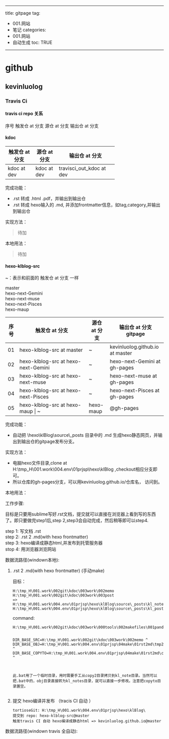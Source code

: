  ---
title: gitpage 
tag: 
- 001.网站 
- 笔记
categories:
- 001.网站 
- 自动生成
toc: TRUE
--- 
<h1 id="github">github</h1>
<h2 id="kevinluolog">kevinluolog</h2>
<h3 id="travis-ci">Travis Ci</h3>
<h4 id="travis-ci-repo-关系">travis ci repo 关系</h4>
<p>序号 <script type="text/javascript">
<!--
h='&#20998;&#x652f;';a='&#64;';n='&#35302;&#x53d1;&#x4ed3;';e=n+a+h;
document.write('<a h'+'ref'+'="ma'+'ilto'+':'+e+'" clas'+'s="em' + 'ail">'+e+'<\/'+'a'+'>');
// -->
</script><noscript>&#35302;&#x53d1;&#x4ed3;&#32;&#x61;&#116;&#32;&#20998;&#x652f;</noscript> <script type="text/javascript">
<!--
h='&#20998;&#x652f;';a='&#64;';n='&#28304;&#x4ed3;';e=n+a+h;
document.write('<a h'+'ref'+'="ma'+'ilto'+':'+e+'" clas'+'s="em' + 'ail">'+e+'<\/'+'a'+'>');
// -->
</script><noscript>&#28304;&#x4ed3;&#32;&#x61;&#116;&#32;&#20998;&#x652f;</noscript> <script type="text/javascript">
<!--
h='&#20998;&#x652f;';a='&#64;';n='&#x8f93;&#20986;&#x4ed3;';e=n+a+h;
document.write('<a h'+'ref'+'="ma'+'ilto'+':'+e+'" clas'+'s="em' + 'ail">'+e+'<\/'+'a'+'>');
// -->
</script><noscript>&#x8f93;&#20986;&#x4ed3;&#32;&#x61;&#116;&#32;&#20998;&#x652f;</noscript></p>
<h4 id="kdoc">kdoc</h4>
<table style="width:69%;">
<colgroup>
<col width="19%" />
<col width="16%" />
<col width="33%" />
</colgroup>
<thead>
<tr class="header">
<th><script type="text/javascript">
<!--
h='&#20998;&#x652f;';a='&#64;';n='&#35302;&#x53d1;&#x4ed3;';e=n+a+h;
document.write('<a h'+'ref'+'="ma'+'ilto'+':'+e+'" clas'+'s="em' + 'ail">'+e+'<\/'+'a'+'>');
// -->
</script><noscript>&#35302;&#x53d1;&#x4ed3;&#32;&#x61;&#116;&#32;&#20998;&#x652f;</noscript></th>
<th><script type="text/javascript">
<!--
h='&#20998;&#x652f;';a='&#64;';n='&#28304;&#x4ed3;';e=n+a+h;
document.write('<a h'+'ref'+'="ma'+'ilto'+':'+e+'" clas'+'s="em' + 'ail">'+e+'<\/'+'a'+'>');
// -->
</script><noscript>&#28304;&#x4ed3;&#32;&#x61;&#116;&#32;&#20998;&#x652f;</noscript></th>
<th><script type="text/javascript">
<!--
h='&#20998;&#x652f;';a='&#64;';n='&#x8f93;&#20986;&#x4ed3;';e=n+a+h;
document.write('<a h'+'ref'+'="ma'+'ilto'+':'+e+'" clas'+'s="em' + 'ail">'+e+'<\/'+'a'+'>');
// -->
</script><noscript>&#x8f93;&#20986;&#x4ed3;&#32;&#x61;&#116;&#32;&#20998;&#x652f;</noscript></th>
</tr>
</thead>
<tbody>
<tr class="odd">
<td><script type="text/javascript">
<!--
h='&#100;&#x65;&#118;';a='&#64;';n='&#x6b;&#100;&#x6f;&#x63;';e=n+a+h;
document.write('<a h'+'ref'+'="ma'+'ilto'+':'+e+'" clas'+'s="em' + 'ail">'+e+'<\/'+'a'+'>');
// -->
</script><noscript>&#x6b;&#100;&#x6f;&#x63;&#32;&#x61;&#116;&#32;&#100;&#x65;&#118;</noscript></td>
<td><script type="text/javascript">
<!--
h='&#100;&#x65;&#118;';a='&#64;';n='&#x6b;&#100;&#x6f;&#x63;';e=n+a+h;
document.write('<a h'+'ref'+'="ma'+'ilto'+':'+e+'" clas'+'s="em' + 'ail">'+e+'<\/'+'a'+'>');
// -->
</script><noscript>&#x6b;&#100;&#x6f;&#x63;&#32;&#x61;&#116;&#32;&#100;&#x65;&#118;</noscript></td>
<td><script type="text/javascript">
<!--
h='&#100;&#x65;&#118;';a='&#64;';n='&#116;&#114;&#x61;&#118;&#x69;&#x73;&#x63;&#x69;&#x5f;&#x6f;&#x75;&#116;&#x5f;&#x6b;&#100;&#x6f;&#x63;';e=n+a+h;
document.write('<a h'+'ref'+'="ma'+'ilto'+':'+e+'" clas'+'s="em' + 'ail">'+e+'<\/'+'a'+'>');
// -->
</script><noscript>&#116;&#114;&#x61;&#118;&#x69;&#x73;&#x63;&#x69;&#x5f;&#x6f;&#x75;&#116;&#x5f;&#x6b;&#100;&#x6f;&#x63;&#32;&#x61;&#116;&#32;&#100;&#x65;&#118;</noscript></td>
</tr>
</tbody>
</table>
<p>完成功能：</p>
<ul>
<li>.rst 转成 .html .pdf，并输出到输出仓</li>
<li>.rst 转成 hexo输入的 .md, 并添加frontmatter信息，如tag,category,并输出到输出仓</li>
</ul>
<p>实现方法：</p>
<blockquote>
<p>待加</p>
</blockquote>
<p>本地用法：</p>
<blockquote>
<p>待加</p>
</blockquote>
<h4 id="hexo-klblog-src">hexo-klblog-src</h4>
<p>~：表示和前面的 <script type="text/javascript">
<!--
h='&#20998;&#x652f;';a='&#64;';n='&#35302;&#x53d1;&#x4ed3;';e=n+a+h;
document.write('<a h'+'ref'+'="ma'+'ilto'+':'+e+'" clas'+'s="em' + 'ail">'+e+'<\/'+'a'+'>');
// -->
</script><noscript>&#35302;&#x53d1;&#x4ed3;&#32;&#x61;&#116;&#32;&#20998;&#x652f;</noscript> 一样</p>
<p>master<br />
hexo-next-Gemini<br />
hexo-next-muse<br />
hexo-next-Pisces<br />
hexo-maup</p>
<table>
<colgroup>
<col width="7%" />
<col width="43%" />
<col width="13%" />
<col width="35%" />
</colgroup>
<thead>
<tr class="header">
<th>序号</th>
<th><script type="text/javascript">
<!--
h='&#20998;&#x652f;';a='&#64;';n='&#35302;&#x53d1;&#x4ed3;';e=n+a+h;
document.write('<a h'+'ref'+'="ma'+'ilto'+':'+e+'" clas'+'s="em' + 'ail">'+e+'<\/'+'a'+'>');
// -->
</script><noscript>&#35302;&#x53d1;&#x4ed3;&#32;&#x61;&#116;&#32;&#20998;&#x652f;</noscript></th>
<th><script type="text/javascript">
<!--
h='&#20998;&#x652f;';a='&#64;';n='&#28304;&#x4ed3;';e=n+a+h;
document.write('<a h'+'ref'+'="ma'+'ilto'+':'+e+'" clas'+'s="em' + 'ail">'+e+'<\/'+'a'+'>');
// -->
</script><noscript>&#28304;&#x4ed3;&#32;&#x61;&#116;&#32;&#20998;&#x652f;</noscript></th>
<th><script type="text/javascript">
<!--
h='&#20998;&#x652f;';a='&#64;';n='&#x8f93;&#20986;&#x4ed3;';e=n+a+h;
document.write('<a h'+'ref'+'="ma'+'ilto'+':'+e+'" clas'+'s="em' + 'ail">'+e+'<\/'+'a'+'>');
// -->
</script><noscript>&#x8f93;&#20986;&#x4ed3;&#32;&#x61;&#116;&#32;&#20998;&#x652f;</noscript> gitpage</th>
</tr>
</thead>
<tbody>
<tr class="odd">
<td>01</td>
<td><script type="text/javascript">
<!--
h='&#x6d;&#x61;&#x73;&#116;&#x65;&#114;';a='&#64;';n='&#104;&#x65;&#120;&#x6f;&#x2d;&#x6b;&#108;&#98;&#108;&#x6f;&#x67;&#x2d;&#x73;&#114;&#x63;';e=n+a+h;
document.write('<a h'+'ref'+'="ma'+'ilto'+':'+e+'" clas'+'s="em' + 'ail">'+e+'<\/'+'a'+'>');
// -->
</script><noscript>&#104;&#x65;&#120;&#x6f;&#x2d;&#x6b;&#108;&#98;&#108;&#x6f;&#x67;&#x2d;&#x73;&#114;&#x63;&#32;&#x61;&#116;&#32;&#x6d;&#x61;&#x73;&#116;&#x65;&#114;</noscript></td>
<td>~</td>
<td><script type="text/javascript">
<!--
h='&#x6d;&#x61;&#x73;&#116;&#x65;&#114;';a='&#64;';n='&#x6b;&#x65;&#118;&#x69;&#110;&#108;&#x75;&#x6f;&#108;&#x6f;&#x67;&#46;&#x67;&#x69;&#116;&#104;&#x75;&#98;&#46;&#x69;&#x6f;';e=n+a+h;
document.write('<a h'+'ref'+'="ma'+'ilto'+':'+e+'" clas'+'s="em' + 'ail">'+e+'<\/'+'a'+'>');
// -->
</script><noscript>&#x6b;&#x65;&#118;&#x69;&#110;&#108;&#x75;&#x6f;&#108;&#x6f;&#x67;&#46;&#x67;&#x69;&#116;&#104;&#x75;&#98;&#46;&#x69;&#x6f;&#32;&#x61;&#116;&#32;&#x6d;&#x61;&#x73;&#116;&#x65;&#114;</noscript></td>
</tr>
<tr class="even">
<td>02</td>
<td><script type="text/javascript">
<!--
h='&#104;&#x65;&#120;&#x6f;&#x2d;&#110;&#x65;&#120;&#116;&#x2d;&#x47;&#x65;&#x6d;&#x69;&#110;&#x69;';a='&#64;';n='&#104;&#x65;&#120;&#x6f;&#x2d;&#x6b;&#108;&#98;&#108;&#x6f;&#x67;&#x2d;&#x73;&#114;&#x63;';e=n+a+h;
document.write('<a h'+'ref'+'="ma'+'ilto'+':'+e+'" clas'+'s="em' + 'ail">'+e+'<\/'+'a'+'>');
// -->
</script><noscript>&#104;&#x65;&#120;&#x6f;&#x2d;&#x6b;&#108;&#98;&#108;&#x6f;&#x67;&#x2d;&#x73;&#114;&#x63;&#32;&#x61;&#116;&#32;&#104;&#x65;&#120;&#x6f;&#x2d;&#110;&#x65;&#120;&#116;&#x2d;&#x47;&#x65;&#x6d;&#x69;&#110;&#x69;</noscript></td>
<td>~</td>
<td><script type="text/javascript">
<!--
h='&#x67;&#104;&#x2d;&#112;&#x61;&#x67;&#x65;&#x73;';a='&#64;';n='&#104;&#x65;&#120;&#x6f;&#x2d;&#110;&#x65;&#120;&#116;&#x2d;&#x47;&#x65;&#x6d;&#x69;&#110;&#x69;';e=n+a+h;
document.write('<a h'+'ref'+'="ma'+'ilto'+':'+e+'" clas'+'s="em' + 'ail">'+e+'<\/'+'a'+'>');
// -->
</script><noscript>&#104;&#x65;&#120;&#x6f;&#x2d;&#110;&#x65;&#120;&#116;&#x2d;&#x47;&#x65;&#x6d;&#x69;&#110;&#x69;&#32;&#x61;&#116;&#32;&#x67;&#104;&#x2d;&#112;&#x61;&#x67;&#x65;&#x73;</noscript></td>
</tr>
<tr class="odd">
<td>03</td>
<td><script type="text/javascript">
<!--
h='&#104;&#x65;&#120;&#x6f;&#x2d;&#110;&#x65;&#120;&#116;&#x2d;&#x6d;&#x75;&#x73;&#x65;';a='&#64;';n='&#104;&#x65;&#120;&#x6f;&#x2d;&#x6b;&#108;&#98;&#108;&#x6f;&#x67;&#x2d;&#x73;&#114;&#x63;';e=n+a+h;
document.write('<a h'+'ref'+'="ma'+'ilto'+':'+e+'" clas'+'s="em' + 'ail">'+e+'<\/'+'a'+'>');
// -->
</script><noscript>&#104;&#x65;&#120;&#x6f;&#x2d;&#x6b;&#108;&#98;&#108;&#x6f;&#x67;&#x2d;&#x73;&#114;&#x63;&#32;&#x61;&#116;&#32;&#104;&#x65;&#120;&#x6f;&#x2d;&#110;&#x65;&#120;&#116;&#x2d;&#x6d;&#x75;&#x73;&#x65;</noscript></td>
<td>~</td>
<td><script type="text/javascript">
<!--
h='&#x67;&#104;&#x2d;&#112;&#x61;&#x67;&#x65;&#x73;';a='&#64;';n='&#104;&#x65;&#120;&#x6f;&#x2d;&#110;&#x65;&#120;&#116;&#x2d;&#x6d;&#x75;&#x73;&#x65;';e=n+a+h;
document.write('<a h'+'ref'+'="ma'+'ilto'+':'+e+'" clas'+'s="em' + 'ail">'+e+'<\/'+'a'+'>');
// -->
</script><noscript>&#104;&#x65;&#120;&#x6f;&#x2d;&#110;&#x65;&#120;&#116;&#x2d;&#x6d;&#x75;&#x73;&#x65;&#32;&#x61;&#116;&#32;&#x67;&#104;&#x2d;&#112;&#x61;&#x67;&#x65;&#x73;</noscript></td>
</tr>
<tr class="even">
<td>04</td>
<td><script type="text/javascript">
<!--
h='&#104;&#x65;&#120;&#x6f;&#x2d;&#110;&#x65;&#120;&#116;&#x2d;&#80;&#x69;&#x73;&#x63;&#x65;&#x73;';a='&#64;';n='&#104;&#x65;&#120;&#x6f;&#x2d;&#x6b;&#108;&#98;&#108;&#x6f;&#x67;&#x2d;&#x73;&#114;&#x63;';e=n+a+h;
document.write('<a h'+'ref'+'="ma'+'ilto'+':'+e+'" clas'+'s="em' + 'ail">'+e+'<\/'+'a'+'>');
// -->
</script><noscript>&#104;&#x65;&#120;&#x6f;&#x2d;&#x6b;&#108;&#98;&#108;&#x6f;&#x67;&#x2d;&#x73;&#114;&#x63;&#32;&#x61;&#116;&#32;&#104;&#x65;&#120;&#x6f;&#x2d;&#110;&#x65;&#120;&#116;&#x2d;&#80;&#x69;&#x73;&#x63;&#x65;&#x73;</noscript></td>
<td>~</td>
<td><script type="text/javascript">
<!--
h='&#x67;&#104;&#x2d;&#112;&#x61;&#x67;&#x65;&#x73;';a='&#64;';n='&#104;&#x65;&#120;&#x6f;&#x2d;&#110;&#x65;&#120;&#116;&#x2d;&#80;&#x69;&#x73;&#x63;&#x65;&#x73;';e=n+a+h;
document.write('<a h'+'ref'+'="ma'+'ilto'+':'+e+'" clas'+'s="em' + 'ail">'+e+'<\/'+'a'+'>');
// -->
</script><noscript>&#104;&#x65;&#120;&#x6f;&#x2d;&#110;&#x65;&#120;&#116;&#x2d;&#80;&#x69;&#x73;&#x63;&#x65;&#x73;&#32;&#x61;&#116;&#32;&#x67;&#104;&#x2d;&#112;&#x61;&#x67;&#x65;&#x73;</noscript></td>
</tr>
<tr class="odd">
<td>05</td>
<td><script type="text/javascript">
<!--
h='&#104;&#x65;&#120;&#x6f;&#x2d;&#x6d;&#x61;&#x75;&#112;';a='&#64;';n='&#104;&#x65;&#120;&#x6f;&#x2d;&#x6b;&#108;&#98;&#108;&#x6f;&#x67;&#x2d;&#x73;&#114;&#x63;';e=n+a+h;
document.write('<a h'+'ref'+'="ma'+'ilto'+':'+e+'" clas'+'s="em' + 'ail">'+e+'<\/'+'a'+'>');
// -->
</script><noscript>&#104;&#x65;&#120;&#x6f;&#x2d;&#x6b;&#108;&#98;&#108;&#x6f;&#x67;&#x2d;&#x73;&#114;&#x63;&#32;&#x61;&#116;&#32;&#104;&#x65;&#120;&#x6f;&#x2d;&#x6d;&#x61;&#x75;&#112;</noscript> | ~</td>
<td>hexo-maup</td>
<td>@gh-pages</td>
</tr>
</tbody>
</table>
<p>完成功能：</p>
<ul>
<li>自动把 \hexo\klBlog\source\_posts 目录中的 .md 生成hexo静态网页，并输出到输出仓的gitpage发布分支。</li>
</ul>
<p>实现方法：</p>
<ul>
<li>电脑hexo文件目录,clone at H:\tmp_H\001.work\004.env\01prjsp\hexo\klBlog ,checkout相应分支即可。</li>
<li>所以仓库的gh-pages分支，可以用kevinluolog.github.io/仓库名， 访问到。</li>
</ul>
<p>本地用法：</p>
<p>工作步骤:</p>
<p>目标是只要用sublime写好.rst文档，提交就可以直接在浏览器上看到写的东西了。即只要做完step1后,step 2,step3会自动完成，然后稍等即可以step4.</p>
<p>step 1: 写文档 .rst<br />
step 2: .rst 2 .md(with hexo frontmatter)<br />
step 3: hexo编译成静态html,并发布到托管服务器<br />
stop 4: 用浏览器浏览网站</p>
<p>数据流路径(windown本地):</p>
<ol style="list-style-type: decimal">
<li><p>.rst 2 .md(with hexo frontmatter) (手动make)</p>
<p>目标：</p>
<pre><code>H:\tmp_H\001.work\002git\kdoc\003work\002memo
H:\tmp_H\001.work\002git\kdoc\003work\003post
=&gt;
H:\tmp_H\001.work\004.env\01prjsp\hexo\klBlog\source\_posts\kl_notes
H:\tmp_H\001.work\004.env\01prjsp\hexo\klBlog\source\_posts\kl_post</code></pre>
<p>command:</p>
<pre><code>H:\tmp_H\001.work\002git\kdoc\003work\000tools\002makefiles\001pandoc\rst2md_hexo_copy2.bat

DIR_BASE_SRC=H:\tmp_H\001.work\002git\kdoc\003work\002memo ^
DIR_BASE_OBJ=H:\tmp_H\001.work\004.env\01prjsp\04make\01rst2md\tmp2 ^
DIR_BASE_COPYTO=H:\tmp_H\001.work\004.env\01prjsp\04make\01rst2md\copy2 ^

此.bat用了一个临时目录，用时需要手工从copy2目录拷贝到kl_note目录。当然可以把.bat中的，obj目录直接转为kl_notes目录，就可以直接一步修改。注意把copyto目录置空。</code></pre></li>
<li><p>提交 hexo编译并发布 （tracis CI 自动 ）</p>
<pre><code>tortioseGit: H:\tmp_H\001.work\004.env\01prjsp\hexo\klBlog\
提交到 repo: hexo-klblog-src@master
触发travis CI 自动 hexo编译成静态html =&gt; kevinluolog.github.io@master</code></pre></li>
</ol>
<p>数据流路径(windown travis 全自动):</p>
